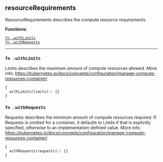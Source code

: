 
## resourceRequirements
ResourceRequirements describes the compute resource requirements.

**Functions:**

[`fn .withLimits`](#fn-withlimits)  
[`fn .withRequests`](#fn-withrequests)  

---


### `fn .withLimits`
Limits describes the maximum amount of compute resources allowed. More info: https://kubernetes.io/docs/concepts/configuration/manage-compute-resources-container/
```jsonnet
{
  withLimits(limits):: {}
}
```

### `fn .withRequests`
Requests describes the minimum amount of compute resources required. If Requests is omitted for a container, it defaults to Limits if that is explicitly specified, otherwise to an implementation-defined value. More info: https://kubernetes.io/docs/concepts/configuration/manage-compute-resources-container/
```jsonnet
{
  withRequests(requests):: {}
}
```


